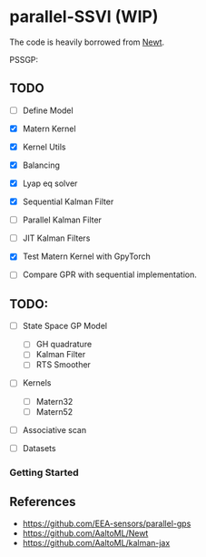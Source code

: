 # parallel-SSVI (WIP)

The code is heavily borrowed from [Newt](https://github.com/AaltoML/Newt).

PSSGP:

## TODO
- [ ] Define Model
- [x] Matern Kernel
- [x] Kernel Utils
- [x] Balancing
- [x] Lyap eq solver
- [x] Sequential Kalman Filter
- [ ] Parallel Kalman Filter
- [ ] JIT Kalman Filters
- [x] Test Matern Kernel with GpyTorch
- [ ] Compare GPR with sequential implementation.

 
## TODO:
- [ ] State Space GP Model 
    - [ ] GH quadrature
    - [ ] Kalman Filter 
    - [ ] RTS Smoother
- [ ] Kernels
    - [ ] Matern32
    - [ ] Matern52
- [ ] Associative scan 
- [ ] Datasets


### Getting Started


## References
- https://github.com/EEA-sensors/parallel-gps
- https://github.com/AaltoML/Newt
- https://github.com/AaltoML/kalman-jax
